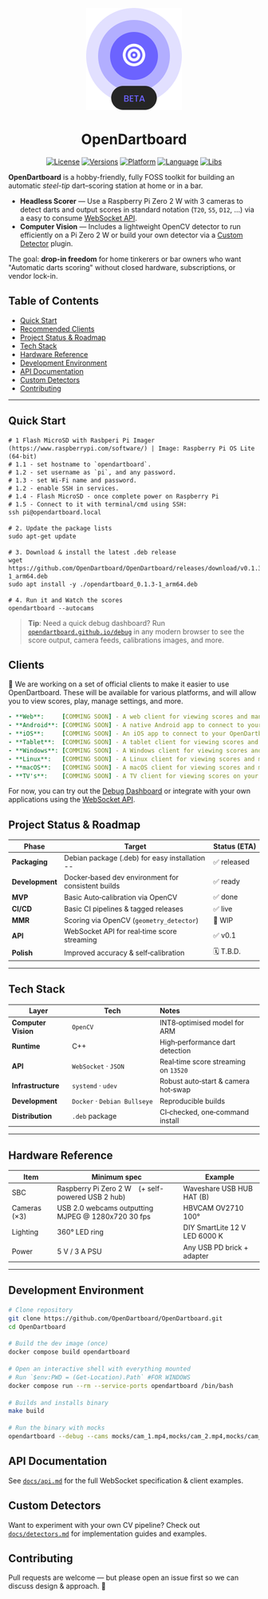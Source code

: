 <!-- markdownlint-disable-next-line -->
<p align="center">
  <a href="https://opendartboard.org/" rel="noopener" target="_blank"><img width="192" height="204" src="assets/logo2.png" alt="Opendartboard Logo"></a>
</p>

<h1 align="center">OpenDartboard</h1>

<div align="center">

[![License](https://img.shields.io/badge/license-GPL--3.0-blue.svg)](https://github.com/opendartboard/opendartboard)
[![Versions](https://img.shields.io/badge/versions-v0.1.3-green.svg)](https://github.com/opendartboard/opendartboard)
[![Platform](https://img.shields.io/badge/platform-arm64-orange.svg)](https://github.com/opendartboard/opendartboard)
[![Language](https://img.shields.io/badge/Language-C++-pink.svg)](https://github.com/opendartboard/opendartboard)
[![Libs](https://img.shields.io/badge/Libs-OpenCV_•_httplib_•_json-white.svg)](https://github.com/opendartboard/opendartboard)

</div>

**OpenDartboard** is a hobby-friendly, fully FOSS toolkit for building an automatic _steel-tip_ dart–scoring station at home or in a bar.

- **Headless Scorer** — Use a Raspberry Pi Zero 2 W with 3 cameras to detect darts and output scores in standard notation (`T20`, `S5`, `D12`, …) via a easy to consume [WebSocket API](docs/api.md).
- **Computer Vision** — Includes a lightweight OpenCV detector to run efficiently on a Pi Zero 2 W or build your own detector via a [Custom Detector](docs/detectors.md) plugin.

The goal: **drop-in freedom** for home tinkerers or bar owners who want "Automatic darts scoring" without closed hardware, subscriptions, or vendor lock-in.

## Table of Contents

- [Quick Start](#quick-start)
- [Recommended Clients](#recommended-clients)
- [Project Status & Roadmap](#project-status--roadmap)
- [Tech Stack](#tech-stack)
- [Hardware Reference](#hardware-reference)
- [Development Environment](#development-environment)
- [API Documentation](#api-documentation)
- [Custom Detectors](#custom-detectors)
- [Contributing](#contributing)

---

## Quick Start

```shell
# 1 Flash MicroSD with Rasbperi Pi Imager (https://www.raspberrypi.com/software/) | Image: Raspberry Pi OS Lite (64-bit)
# 1.1 - set hostname to `opendartboard`.
# 1.2 - set username as `pi`, and any password.
# 1.3 - set Wi-Fi name and password.
# 1.2 - enable SSH in services.
# 1.4 - Flash MicroSD - once complete power on Raspberry Pi
# 1.5 - Connect to it with terminal/cmd using SSH:
ssh pi@opendartboard.local

# 2. Update the package lists
sudo apt-get update

# 3. Download & install the latest .deb release
wget https://github.com/OpenDartboard/OpenDartboard/releases/download/v0.1.3/opendartboard_0.1.3-1_arm64.deb
sudo apt install -y ./opendartboard_0.1.3-1_arm64.deb

# 4. Run it and Watch the scores
opendartboard --autocams
```

> **Tip**: Need a quick debug dashboard? Run [`opendartboard.github.io/debug`](https://opendartboard.github.io/debug/) in any modern browser to see the score output, camera feeds, calibrations images, and more.

## Clients

🚧 We are working on a set of official clients to make it easier to use OpenDartboard. These will be available for various platforms, and will allow you to view scores, play, manage settings, and more.

```yml
- **Web**:     [COMMING SOON] - A web client for viewing scores and managing settings.
- **Android**: [COMMING SOON] - A native Android app to connect to your OpenDartboard server.
- **iOS**:     [COMMING SOON] - An iOS app to connect to your OpenDartboard server.
- **Tablet**:  [COMMING SOON] - A tablet client for viewing scores and managing settings.
- **Windows**: [COMMING SOON] - A Windows client for viewing scores and managing settings.
- **Linux**:   [COMMING SOON] - A Linux client for viewing scores and managing settings.
- **macOS**:   [COMMING SOON] - A macOS client for viewing scores and managing settings.
- **TV's**:    [COMMING SOON] - A TV client for viewing scores on your big screen.
```

For now, you can try out the [Debug Dashboard](https://opendartboard.github.io/debug/) or integrate with your own applications using the [WebSocket API](docs/api.md).

## Project Status & Roadmap

| Phase           | Target                                             | Status (ETA) |
| --------------- | -------------------------------------------------- | ------------ |
| **Packaging**   | Debian package (.deb) for easy installation --     | ✅ released  |
| **Development** | Docker‑based dev environment for consistent builds | ✅ ready     |
| **MVP**         | Basic Auto‑calibration via OpenCV                  | ✅ done      |
| **CI/CD**       | Basic CI pipelines & tagged releases               | ✅ live      |
| **MMR**         | Scoring via OpenCV (`geometry_detector`)           | 🚧 WIP       |
| **API**         | WebSocket API for real‑time score streaming        | ✅ v0.1      |
| **Polish**      | Improved accuracy & self‑calibration               | 🗓 T.B.D.     |

---

## Tech Stack

| Layer               | Tech                         | Notes                                |
| ------------------- | ---------------------------- | :----------------------------------- |
| **Computer Vision** | `OpenCV`                     | INT8‑optimised model for ARM         |
| **Runtime**         | C++                          | High‑performance dart detection      |
| **API**             | `WebSocket` · `JSON`         | Real‑time score streaming on `13520` |
| **Infrastructure**  | `systemd` · `udev`           | Robust auto‑start & camera hot‑swap  |
| **Development**     | `Docker` · `Debian Bullseye` | Reproducible builds                  |
| **Distribution**    | `.deb` package               | CI‑checked, one‑command install      |

---

## Hardware Reference

| Item         | Minimum spec                                       | Example                       |
| ------------ | -------------------------------------------------- | ----------------------------- |
| SBC          | Raspberry Pi Zero 2 W (+ self-powered USB 2 hub)   | Waveshare USB HUB HAT (B)     |
| Cameras (×3) | USB 2.0 webcams outputting MJPEG @ 1280x720 30 fps | HBVCAM OV2710 100°            |
| Lighting     | 360° LED ring                                      | DIY SmartLite 12 V LED 6000 K |
| Power        | 5 V / 3 A PSU                                      | Any USB PD brick + adapter    |

---

## Development Environment

```sh
# Clone repository
git clone https://github.com/OpenDartboard/OpenDartboard.git
cd OpenDartboard

# Build the dev image (once)
docker compose build opendartboard

# Open an interactive shell with everything mounted
# Run `$env:PWD = (Get-Location).Path` #FOR WINDOWS
docker compose run --rm --service-ports opendartboard /bin/bash

# Builds and installs binary
make build

# Run the binary with mocks
opendartboard --debug --cams mocks/cam_1.mp4,mocks/cam_2.mp4,mocks/cam_3.mp4 --width 1280 --height 720
```

## API Documentation

See [`docs/api.md`](docs/api.md) for the full WebSocket specification & client examples.

## Custom Detectors

Want to experiment with your own CV pipeline? Check out [`docs/detectors.md`](docs/detectors.md) for implementation guides and examples.

## Contributing

Pull requests are welcome — but please open an issue first so we can discuss design & approach. 🎯
